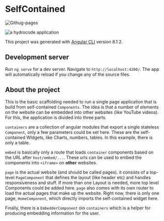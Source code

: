 # SelfContained

![Githug-pages](https://github.com/hydrocode-de/angular-self-contained/workflows/Githug-pages/badge.svg)

![a hydrocode application](https://firebasestorage.googleapis.com/v0/b/hydrocode-website.appspot.com/o/public%2Fhydrocode_brand.png?alt=media&token=3ec35465-9c1c-48a1-8d3f-2c93549a4ffb)

This project was generated with [Angular CLI](https://github.com/angular/angular-cli) version 8.1.2.

## Development server

Run `ng serve` for a dev server. Navigate to `http://localhost:4200/`. The app will automatically reload if you change any of the source files.

## About the project

This is the basic scaffolding needed to run a single page application that is build from self-contained `Components`.
The idea is that a number of elements on the website can be embedded into other websites (like YouTube videos). 
For this, the application is divided into three parts. 

`containers` are a collection of angular modules that export 
a single stateless `Component`, only a few parameters could be set here. These are the self-contained WIdgets, like Charts, numbers, tables.
In this example, there is only a table.

`embed` is basically only a route that loads `container` components based on the URL after `host/embed/...`. These urls can be 
used to embed the components into `<iframe>` on **other** websites.

`page` is the actual website (and should be called pages). it consists of a top-level `PageComponent` that defines the layout (like header etc) 
and handles responsiveness and stuff. If more than one Layout is needed, more top level Components could be added here.
`page` also comes with its own router to load the actual pages that make up the website. 
Right now, there is only one page, `HomeComponent`, which directly imports the self-contained widget here.

Finally, there is a `EmbedderComponent` oin `containers` which is a helper for producing embedding information for the user.
